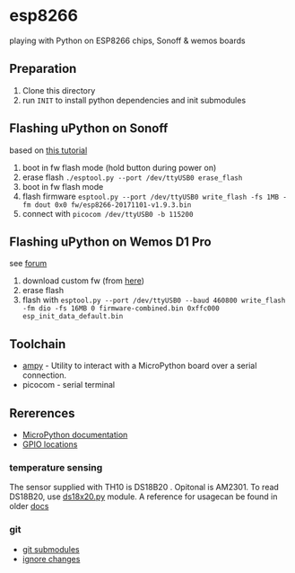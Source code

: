 # esp8266
playing with Python on ESP8266 chips, Sonoff &amp; wemos boards



## Preparation
1. Clone this directory
2. run `INIT` to install python dependencies and init submodules




## Flashing uPython on Sonoff

based on [this tutorial](https://medium.com/cloud4rpi/getting-micropython-on-a-sonoff-smart-switch-1df6c071720a)

1. boot in fw flash mode (hold button during power on)
2. erase flash  `./esptool.py --port /dev/ttyUSB0 erase_flash`
3. boot in fw flash mode
4. flash firmware `esptool.py --port /dev/ttyUSB0 write_flash -fs 1MB -fm dout 0x0 fw/esp8266-20171101-v1.9.3.bin`
5. connect with `picocom /dev/ttyUSB0 -b 115200`


## Flashing uPython on Wemos D1 Pro

see [forum](https://forum.micropython.org/viewtopic.php?f=16&t=2827&start=30#p19737)

1. download custom fw (from [here](https://github.com/micropython/micropython/files/1764650/MicroPython-Firmware-esp8266.zip))
2. erase flash
3. flash with `esptool.py --port /dev/ttyUSB0 --baud 460800 write_flash -fm dio -fs 16MB 0 firmware-combined.bin 0xffc000 esp_init_data_default.bin`


## Toolchain 

* [ampy](https://github.com/adafruit/ampy) - Utility to interact with a MicroPython board over a serial connection.
* picocom - serial terminal

## Rererences

* [MicroPython documentation](https://docs.micropython.org/en/latest/esp8266/index.html)
* [GPIO locations](https://github.com/arendst/Sonoff-Tasmota/wiki/GPIO-Locations)

### temperature sensing
The sensor supplied with TH10 is DS18B20 . Opitonal is AM2301.
To read DS18B20, use [ds18x20.py](https://github.com/micropython/micropython/blob/master/drivers/onewire/ds18x20.py) module. A reference for usagecan be found in older [docs](http://docs.micropython.org/en/v1.8.2/esp8266/esp8266/tutorial/onewire.html)


### git
 * [git submodules](https://stackoverflow.com/questions/2140985/how-to-set-up-a-git-project-to-use-an-external-repo-submodule)
 * [ignore changes](https://content.pivotal.io/blog/ignoring-tracked-files-in-git)
